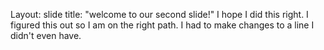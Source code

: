 Layout: slide
title: "welcome to our second slide!"
I hope I did this right. 
I figured this out so I am on the right path.
I had to make changes to a line I didn't even have.
